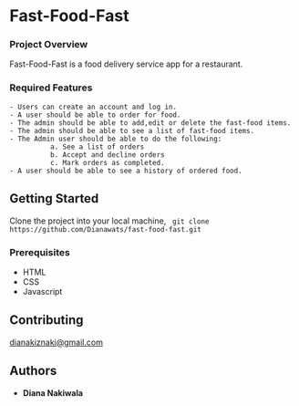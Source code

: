 # Fast-Food-Fast

### Project Overview
Fast-Food-Fast is a food delivery service app for a restaurant.

### Required Features
```
- Users can create an account and log in.
- A user should be able to order for food.
- The admin should be able to add,edit or delete the fast-food items.
- The admin should be able to see a list of fast-food items.
- The Admin user should be able to do the following:
          a. See a list of orders
          b. Accept and decline orders
          c. Mark orders as completed.
- A user should be able to see a history of ordered food. 
```
## Getting Started

Clone the project into your local machine,
``` git clone https://github.com/Dianawats/fast-food-fast.git```

### Prerequisites

- HTML
- CSS
- Javascript


## Contributing

dianakiznaki@gmail.com

## Authors

* **Diana Nakiwala**



